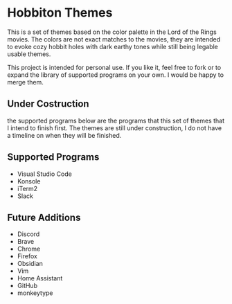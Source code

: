 # Hobbiton Themes

This is a set of themes based on the color palette in the Lord of the Rings movies. The colors are not exact matches to the movies, they are intended to evoke cozy hobbit holes with dark earthy tones while still being legable usable themes.

This project is intended for personal use. If you like it, feel free to fork or to expand the library of supported programs on your own. I would be happy to merge them. 

## Under Costruction

the supported programs below are the programs that this set of themes that I intend to finish first. The themes are still under construction, I do not have a timeline on when they will be finished.

## Supported Programs

 - Visual Studio Code
 - Konsole
 - iTerm2
 - Slack

 ## Future Additions

  - Discord
  - Brave
  - Chrome
  - Firefox
  - Obsidian
  - Vim
  - Home Assistant
  - GitHub
  - monkeytype
